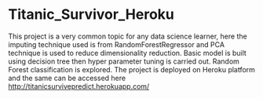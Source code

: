 # Titanic_Survivor_Heroku
This project is a very common topic for any data science learner, here the imputing technique used is from RandomForestRegressor and PCA technique is used to reduce dimensionality reduction. Basic model is built using decision tree then hyper parameter tuning is carried out. Random Forest classification is explored.
The project is deployed on Heroku platform and the same can be accessed here http://titanicsurvivepredict.herokuapp.com/

